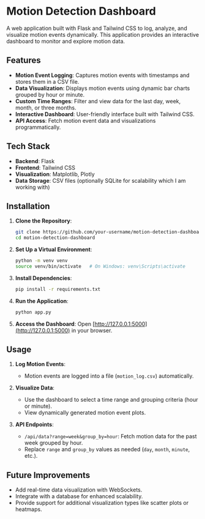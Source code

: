 # Motion Detection Dashboard

A web application built with Flask and Tailwind CSS to log, analyze, and visualize motion events dynamically. This application provides an interactive dashboard to monitor and explore motion data.

## Features

- **Motion Event Logging**: Captures motion events with timestamps and stores them in a CSV file.
- **Data Visualization**: Displays motion events using dynamic bar charts grouped by hour or minute.
- **Custom Time Ranges**: Filter and view data for the last day, week, month, or three months.
- **Interactive Dashboard**: User-friendly interface built with Tailwind CSS.
- **API Access**: Fetch motion event data and visualizations programmatically.

## Tech Stack

- **Backend**: Flask
- **Frontend**: Tailwind CSS
- **Visualization**: Matplotlib, Plotly
- **Data Storage**: CSV files (optionally SQLite for scalability which I am working with)

## Installation

1. **Clone the Repository**:
   ```bash
   git clone https://github.com/your-username/motion-detection-dashboard.git
   cd motion-detection-dashboard
   ```

2. **Set Up a Virtual Environment**:
   ```bash
   python -m venv venv
   source venv/bin/activate   # On Windows: venv\Scripts\activate
   ```

3. **Install Dependencies**:
   ```bash
   pip install -r requirements.txt
   ```

4. **Run the Application**:
   ```bash
   python app.py
   ```

5. **Access the Dashboard**:
   Open [http://127.0.0.1:5000](http://127.0.0.1:5000) in your browser.

## Usage

1. **Log Motion Events**:
   - Motion events are logged into a file (`motion_log.csv`) automatically.
   
2. **Visualize Data**:
   - Use the dashboard to select a time range and grouping criteria (hour or minute).
   - View dynamically generated motion event plots.

3. **API Endpoints**:
   - `/api/data?range=week&group_by=hour`: Fetch motion data for the past week grouped by hour.
   - Replace `range` and `group_by` values as needed (`day`, `month`, `minute`, etc.).

## Future Improvements

- Add real-time data visualization with WebSockets.
- Integrate with a database for enhanced scalability.
- Provide support for additional visualization types like scatter plots or heatmaps.

